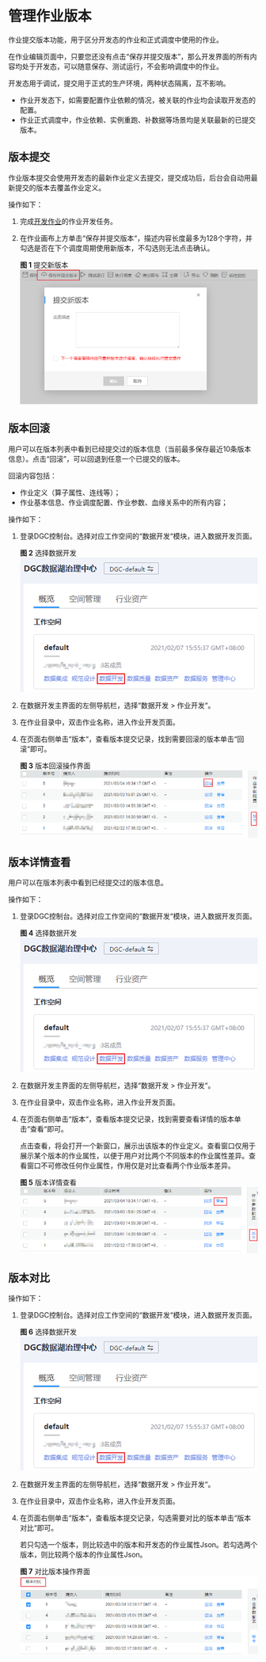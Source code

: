 # 管理作业版本<a name="dgc_01_0902"></a>

作业提交版本功能，用于区分开发态的作业和正式调度中使用的作业。

在作业编辑页面中，只要您还没有点击“保存并提交版本”，那么开发界面的所有内容均处于开发态，可以随意保存、测试运行，不会影响调度中的作业。

开发态用于调试，提交用于正式的生产环境，两种状态隔离，互不影响。

-   作业开发态下，如需要配置作业依赖的情况，被关联的作业均会读取开发态的配置。
-   作业正式调度中，作业依赖、实例重跑、补数据等场景均是关联最新的已提交版本。

## 版本提交<a name="section187676289175"></a>

作业版本提交会使用开发态的最新作业定义去提交，提交成功后，后台会自动用最新提交的版本去覆盖作业定义。

操作如下：

1.  完成[开发作业](开发作业.md)的作业开发任务。
2.  在作业画布上方单击“保存并提交版本“，描述内容长度最多为128个字符，并勾选是否在下个调度周期使用新版本，不勾选则无法点击确认。

    **图 1**  提交新版本<a name="fig9980144125519"></a>  
    ![](figures/提交新版本.png "提交新版本")


## 版本回滚<a name="section1022274392515"></a>

用户可以在版本列表中看到已经提交过的版本信息（当前最多保存最近10条版本信息）。点击“回滚”，可以回退到任意一个已提交的版本。

回滚内容包括：

-   作业定义（算子属性、连线等）；
-   作业基本信息、作业调度配置、作业参数、血缘关系中的所有内容；

操作如下：

1.  登录DGC控制台。选择对应工作空间的“数据开发“模块，进入数据开发页面。

    **图 2**  选择数据开发<a name="dgc_01_0423_fig746051541519"></a>  
    ![](figures/选择数据开发.png "选择数据开发")

2.  在数据开发主界面的左侧导航栏，选择“数据开发  \>  作业开发“。
3.  在作业目录中，双击作业名称，进入作业开发页面。
4.  在页面右侧单击“版本“，查看版本提交记录，找到需要回滚的版本单击“回滚“即可。

    **图 3**  版本回滚操作界面<a name="fig124396341482"></a>  
    ![](figures/版本回滚操作界面.png "版本回滚操作界面")


## 版本详情查看<a name="section92244012109"></a>

用户可以在版本列表中看到已经提交过的版本信息。

操作如下：

1.  登录DGC控制台。选择对应工作空间的“数据开发“模块，进入数据开发页面。

    **图 4**  选择数据开发<a name="dgc_01_0423_fig746051541519_1"></a>  
    ![](figures/选择数据开发.png "选择数据开发")

2.  在数据开发主界面的左侧导航栏，选择“数据开发  \>  作业开发“。
3.  在作业目录中，双击作业名称，进入作业开发页面。
4.  在页面右侧单击“版本“，查看版本提交记录，找到需要查看详情的版本单击“查看“即可。

    点击查看，将会打开一个新窗口，展示出该版本的作业定义。查看窗口仅用于展示某个版本的作业属性，以便于用户对比两个不同版本的作业属性差异。查看窗口不可修改任何作业属性，作用仅是对比查看两个作业版本差异。

    **图 5**  版本详情查看<a name="fig5112102514136"></a>  
    ![](figures/版本详情查看.png "版本详情查看")


## 版本对比<a name="section19723115261320"></a>

操作如下：

1.  登录DGC控制台。选择对应工作空间的“数据开发“模块，进入数据开发页面。

    **图 6**  选择数据开发<a name="dgc_01_0423_fig746051541519_2"></a>  
    ![](figures/选择数据开发.png "选择数据开发")

2.  在数据开发主界面的左侧导航栏，选择“数据开发  \>  作业开发“。
3.  在作业目录中，双击作业名称，进入作业开发页面。
4.  在页面右侧单击“版本“，查看版本提交记录，勾选需要对比的版本单击“版本对比“即可。

    若只勾选一个版本，则比较选中的版本和开发态的作业属性Json。若勾选两个版本，则比较两个版本的作业属性Json。

    **图 7**  对比版本操作界面<a name="fig18832175316"></a>  
    ![](figures/对比版本操作界面.png "对比版本操作界面")


